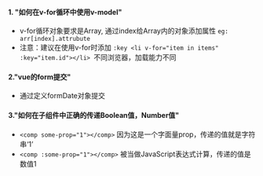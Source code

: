 #### 1. "如何在v-for循环中使用v-model" 

 * v-for循环对象要求是Array, 通过index给Array内的对象添加属性 `eg: arr[index].attrubute`
 * 注意：建议在使用v-for时添加 `:key <li v-for="item in items" :key="item.id"></li> `不同浏览器，加载能力不同
    
#### 2."vue的form提交"
 * 通过定义formDate对象提交
    
#### 3."如何在子组件中正确的传递Boolean值，Number值"

 * `<comp some-prop="1"></comp>`  因为这是一个字面量prop，传递的值就是字符串‘1’
 * `<comp :some-prop="1"></comp>` 被当做JavaScript表达式计算，传递的值是数值1

    
   
